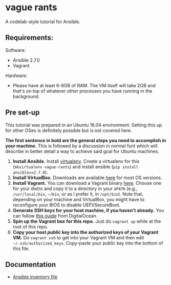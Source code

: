 # vague rants

A codelab-style tutorial for Ansible.

## Requirements:

Software:
- Ansible 2.7.0
- Vagrant

Hardware:
- Please have at least 6-8GB of RAM. The VM itself will take 2GB and that's on
top of whatever other processes you have running in the background.

## Pre set-up

This tutorial was prepared in an Ubuntu 16.04 environment. Setting this up for
other OSes is definitely possible but is not covered here.

**The first sentence in bold are the general steps you need to accomplish in
your machine.** This is followed by a discussion in normal font which will 
describe in better detail a way to achieve said goal for Ubuntu machines.

1. **Install Ansible.** Install [virtualenv](https://github.com/brainsik/virtualenv-burrito).
Create a virtualenv for this (`mkvirtualenv vague-rants`) and install ansible
(`pip install ansible==2.7.0`).
1. **Install VirtualBox.** Downloads are available [here](https://www.virtualbox.org/wiki/Downloads)
for most OS versions.
1. **Install Vagrant.** You can download a Vagrant binary [here](https://www.vagrantup.com/downloads.html).
Choose one for your distro and copy it to a directory in your `$PATH` (e.g.,
`/usr/local/bin`, `~/bin`, or as I prefer it, in `/opt/bin`). Note that,
depending on your machine and VirtualBox, you might have to reconfigure your
BIOS to disable UEFI/SecureBoot.
1. **Generate SSH keys for your host machine, if you haven't already.** You can
follow [this guide](https://www.digitalocean.com/community/tutorials/how-to-set-up-ssh-keys-on-ubuntu-1604)
from DigitalOcean.
1. **Spin up the Vagrant box for this repo.** Just do `vagrant up` while at the
root of this repo.
1. **Copy your host _public_ key into the authorized keys of your Vagrant VM.**
Do `vagrant ssh` to get into your Vagrant VM and then edit `~/.ssh/authorized_keys`.
Copy-paste your public key into the bottom of this file.

## Documentation

- [Ansible inventory file](https://docs.ansible.com/ansible/latest/user_guide/intro_inventory.html)

